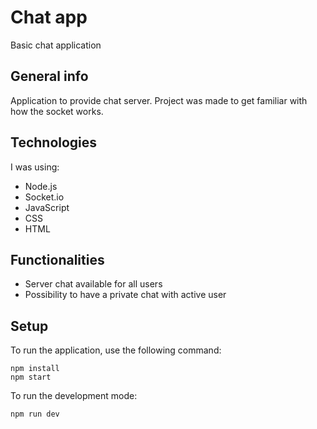 # Chat app
Basic chat application

## General info
Application to provide chat server. Project was made to get familiar with how the socket works.

## Technologies
I was using:
* Node.js
* Socket.io
* JavaScript
* CSS
* HTML

## Functionalities
* Server chat available for all users
* Possibility to have a private chat with active user

## Setup

To run the application, use the following command:
```
npm install
npm start
```

To run the development mode:
```
npm run dev
```

